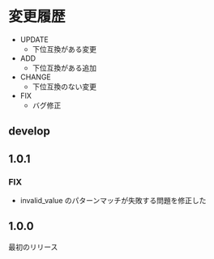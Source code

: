 # 変更履歴

- UPDATE
    - 下位互換がある変更
- ADD
    - 下位互換がある追加
- CHANGE
    - 下位互換のない変更
- FIX
    - バグ修正


## develop

## 1.0.1

### FIX

- invalid_value のパターンマッチが失敗する問題を修正した

## 1.0.0

最初のリリース
